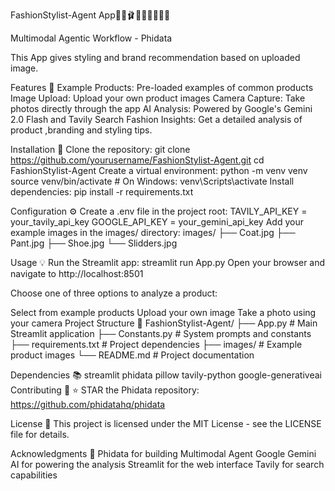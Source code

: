 FashionStylist-Agent App👠👟🩰👞🧥👗👔👜🎒

Multimodal Agentic Workflow - Phidata

This App gives styling and brand  recommendation based on uploaded image.

Features 🌟
Example Products: Pre-loaded examples of common products
Image Upload: Upload your own product images
Camera Capture: Take photos directly through the app
AI Analysis: Powered by Google's Gemini 2.0 Flash and Tavily Search
Fashion Insights: Get a detailed analysis of product ,branding and styling tips.

Installation 🚀
Clone the repository:
git clone https://github.com/yourusername/FashionStylist-Agent.git
cd FashionStylist-Agent
Create a virtual environment:
python -m venv venv
source venv/bin/activate  # On Windows: venv\Scripts\activate
Install dependencies:
pip install -r requirements.txt

Configuration ⚙️
Create a .env file in the project root:
TAVILY_API_KEY = your_tavily_api_key
GOOGLE_API_KEY = your_gemini_api_key 
Add your example images in the images/ directory:
images/
├── Coat.jpg
├── Pant.jpg
├── Shoe.jpg
└── Slidders.jpg

Usage 💡
Run the Streamlit app:
streamlit run App.py
Open your browser and navigate to http://localhost:8501

Choose one of three options to analyze a product:

Select from example products
Upload your own image
Take a photo using your camera
Project Structure 📁
FashionStylist-Agent/
├── App.py                 # Main Streamlit application
├── Constants.py           # System prompts and constants
├── requirements.txt       # Project dependencies
├── images/               # Example product images
└── README.md             # Project documentation

Dependencies 📚
streamlit
phidata
pillow
tavily-python
google-generativeai
Contributing 🤝
⭐️ STAR the Phidata repository: https://github.com/phidatahq/phidata

License 📄
This project is licensed under the MIT License - see the LICENSE file for details.

Acknowledgments 👏
Phidata for building Multimodal Agent
Google Gemini AI for powering the analysis
Streamlit for the web interface
Tavily for search capabilities

